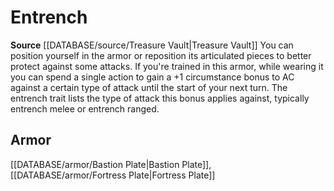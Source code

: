 ﻿---
id: '474'
name: Entrench
rarity: Common
source: '[[DATABASE/source/Treasure Vault|Treasure Vault]]'
trait:
- Entrench
type: Trait

---
# Entrench

**Source** [[DATABASE/source/Treasure Vault|Treasure Vault]] 
You can position yourself in the armor or reposition its articulated pieces to better protect against some attacks. If you're trained in this armor, while wearing it you can spend a single action to gain a +1 circumstance bonus to AC against a certain type of attack until the start of your next turn. The entrench trait lists the type of attack this bonus applies against, typically entrench melee or entrench ranged.

## Armor

[[DATABASE/armor/Bastion Plate|Bastion Plate]], [[DATABASE/armor/Fortress Plate|Fortress Plate]]